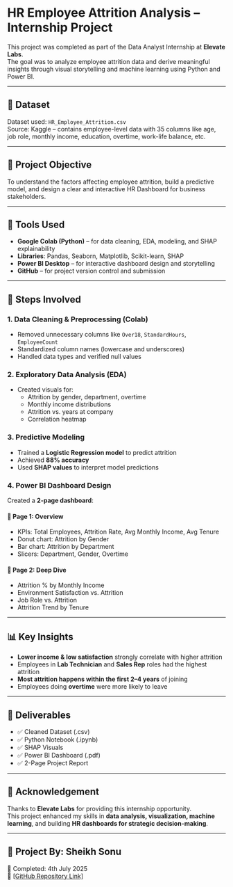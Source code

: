 # HR Employee Attrition Analysis – Internship Project

This project was completed as part of the Data Analyst Internship at **Elevate Labs**.  
The goal was to analyze employee attrition data and derive meaningful insights through visual storytelling and machine learning using Python and Power BI.

---

## 📁 Dataset

Dataset used: `HR_Employee_Attrition.csv`  
Source: Kaggle – contains employee-level data with 35 columns like age, job role, monthly income, education, overtime, work-life balance, etc.

---

## 🎯 Project Objective

To understand the factors affecting employee attrition, build a predictive model, and design a clear and interactive HR Dashboard for business stakeholders.

---

## 🧰 Tools Used

- **Google Colab (Python)** – for data cleaning, EDA, modeling, and SHAP explainability  
- **Libraries**: Pandas, Seaborn, Matplotlib, Scikit-learn, SHAP  
- **Power BI Desktop** – for interactive dashboard design and storytelling  
- **GitHub** – for project version control and submission

---

## 🧪 Steps Involved

### 1. Data Cleaning & Preprocessing (Colab)
- Removed unnecessary columns like `Over18`, `StandardHours`, `EmployeeCount`
- Standardized column names (lowercase and underscores)
- Handled data types and verified null values

### 2. Exploratory Data Analysis (EDA)
- Created visuals for:
  - Attrition by gender, department, overtime
  - Monthly income distributions
  - Attrition vs. years at company
  - Correlation heatmap

### 3. Predictive Modeling
- Trained a **Logistic Regression model** to predict attrition
- Achieved **88% accuracy**
- Used **SHAP values** to interpret model predictions

### 4. Power BI Dashboard Design
Created a **2-page dashboard**:

#### 📄 Page 1: Overview
- KPIs: Total Employees, Attrition Rate, Avg Monthly Income, Avg Tenure  
- Donut chart: Attrition by Gender  
- Bar chart: Attrition by Department  
- Slicers: Department, Gender, Overtime

#### 📄 Page 2: Deep Dive
- Attrition % by Monthly Income  
- Environment Satisfaction vs. Attrition  
- Job Role vs. Attrition  
- Attrition Trend by Tenure

---

## 📊 Key Insights

- **Lower income & low satisfaction** strongly correlate with higher attrition
- Employees in **Lab Technician** and **Sales Rep** roles had the highest attrition
- **Most attrition happens within the first 2–4 years** of joining
- Employees doing **overtime** were more likely to leave

---

## 📝 Deliverables

- ✅ Cleaned Dataset (.csv)
- ✅ Python Notebook (.ipynb)
- ✅ SHAP Visuals
- ✅ Power BI Dashboard (.pdf)
- ✅ 2-Page Project Report

---

## 🙌 Acknowledgement

Thanks to **Elevate Labs** for providing this internship opportunity.  
This project enhanced my skills in **data analysis, visualization, machine learning**, and building **HR dashboards for strategic decision-making**.

---

## 📌 Project By: Sheikh Sonu  
📅 Completed: 4th July 2025  
🔗 [[GitHub Repository Link]](https://github.com/sheikhsonu786)
